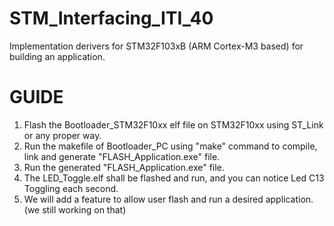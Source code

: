 # STM_Interfacing_ITI_40
 Implementation derivers for STM32F103xB (ARM Cortex-M3 based) for building an application.


# GUIDE
 1. Flash the Bootloader_STM32F10xx elf file on STM32F10xx using ST_Link or any proper way.
 2. Run the makefile of Bootloader_PC using "make" command to compile, link and generate "FLASH_Application.exe" file.
 3. Run the generated "FLASH_Application.exe" file.
 4. The LED_Toggle.elf shall be flashed and run, and you can notice Led C13 Toggling each second.
 5. We will add a feature to allow user flash and run a desired application. (we still working on that)

 
 